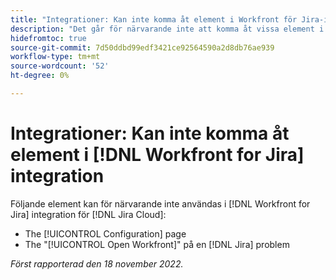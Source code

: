 ```yaml
---
title: "Integrationer: Kan inte komma åt element i Workfront för Jira-integrering"
description: "Det går för närvarande inte att komma åt vissa element i Workfront för Jira-integreringen för Jira Cloud."
hidefromtoc: true
source-git-commit: 7d50ddbd99edf3421ce92564590a2d8db76ae939
workflow-type: tm+mt
source-wordcount: '52'
ht-degree: 0%

---
```



# Integrationer: Kan inte komma åt element i [!DNL Workfront for Jira] integration

Följande element kan för närvarande inte användas i [!DNL Workfront for Jira] integration för [!DNL Jira Cloud]:

* The [!UICONTROL Configuration] page
* The &quot;[!UICONTROL Open Workfront]&quot; på en [!DNL Jira] problem

_Först rapporterad den 18 november 2022._

